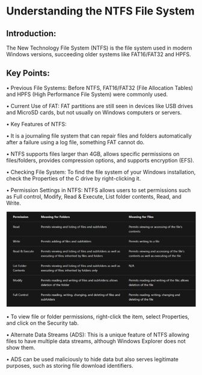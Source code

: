 # Understanding the NTFS File System 

## Introduction: 
The New Technology File System (NTFS) is the file system used in modern Windows versions, succeeding older systems like FAT16/FAT32 and HPFS. 

## Key Points: 
• Previous File Systems: Before NTFS, FAT16/FAT32 (File Allocation Tables) and HPFS (High Performance File System) were commonly used. 

• Current Use of FAT: FAT partitions are still seen in devices like USB drives and MicroSD cards, but not usually on Windows computers or servers. 

• Key Features of NTFS: 

• It is a journaling file system that can repair files and folders automatically after a failure using a log file, something FAT cannot do. 

• NTFS supports files larger than 4GB, allows specific permissions on files/folders, provides compression options, and supports encryption (EFS). 

• Checking File System: To find the file system of your Windows installation, check the Properties of the C drive by right-clicking it. 

• Permission Settings in NTFS: NTFS allows users to set permissions such as Full control, Modify, Read &amp; Execute, List folder contents, Read, and Write. 

![From Try Hack Me](image-3.png)

• To view file or folder permissions, right-click the item, select Properties, and click on the Security tab. 

• Alternate Data Streams (ADS): This is a unique feature of NTFS allowing files to have multiple data streams, although Windows Explorer does not show them. 

• ADS can be used maliciously to hide data but also serves legitimate purposes, such as storing file download identifiers. 
